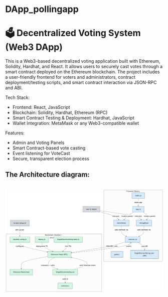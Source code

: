 # DApp_pollingapp
<h1>🗳️ Decentralized Voting System (Web3 DApp)</h1>
This is a Web3-based decentralized voting application built with Ethereum, Solidity, Hardhat, and React. It allows users to securely cast votes through a smart contract deployed on the Ethereum blockchain. The project includes a user-friendly frontend for voters and administrators, contract deployment/testing scripts, and smart contract interaction via JSON-RPC and ABI.

Tech Stack:
- Frontend: React, JavaScript
- Blockchain: Solidity, Hardhat, Ethereum (RPC)
- Smart Contract Testing & Deployment: Hardhat, JavaScript
- Wallet Integration: MetaMask or any Web3-compatible wallet


Features:
- Admin and Voting Panels
- Smart Contract-based vote casting
- Event listening for VoteCast
- Secure, transparent election process


<h2>The Architecture diagram:</h2>
<br>
<img src="Architecture diagram/diagram.png"/><br>
